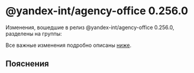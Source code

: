 # @yandex-int/agency-office 0.256.0

<!-- ЧЕЛОВЕЧЕСКОЕ ВСТУПЛЕНИЕ -->

Изменения, вошедшие в релиз @yandex-int/agency-office 0.256.0, разделены на группы:

Все важные изменения подробно описаны [ниже](#Пояснения).

## Пояснения

